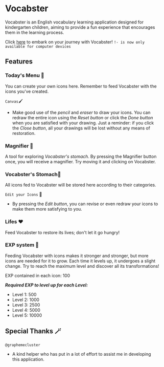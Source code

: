 # Vocabster

Vocabster is an English vocabulary learning application designed for kindergarten children, aiming to provide a fun experience that encourages them in the learning process.

Click [here](https://aeris111.github.io/Vocabster/) to embark on your journey with Vocabster!
`!- is now only available for computer devices`

## Features
### Today's Menu 📖
You can create your own icons here. Remember to feed Vocabster with the icons you've created.

`Canvas`🖌️
- Make good use of the _pencil_ and _eraser_ to draw your icons. You can redraw the entire icon using the _Reset button_ or click the _Done button_ when you are satisfied with your drawing. Just a reminder: if you click the _Close button_, all your drawings will be lost without any means of restoration. 

### Magnifier 🔎
A tool for exploring _Vocabster's stomach_. By pressing the Magnifier button once, you will receive a magnifier. Try moving it and clicking on Vocabster.

### Vocabster's Stomach🫃
All icons fed to Vocabster will be stored here according to their categories.

`Edit your Icons` 🦾

- By pressing the _Edit button_, you can revise or even redraw your icons to make them more satisfying to you.

### Lifes ❤️
Feed Vocabster to restore its lives; don't let it go hungry!

### EXP system 🤴
Feeding Vocabster with icons makes it stronger and stronger, but more icons are needed for it to grow. Each time it levels up, it undergoes a slight change. Try to reach the maximum level and discover all its transformations!

EXP contained in each icon: 100

___Required EXP to level up for each Level:___ 
- Level 1: 500
- Level 2: 1000
- Level 3: 2500
- Level 4: 5000
- Level 5: 10000



## Special Thanks 🪄
`@graphemecluster` 
- A kind helper who has put in a lot of effort to assist me in developing this application.
